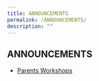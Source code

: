 ```yaml
---
title: ANNOUNCEMENTS
permalink: /ANNOUNCEMENTS/
description: ""
---
```

ANNOUNCEMENTS
-------------


* [Parents Workshops](/parents/Useful-Guides-and-Resources/Workshops-Seminars/)